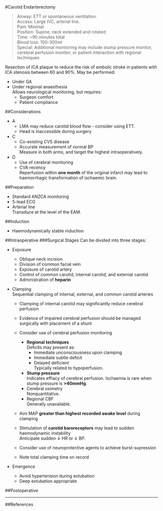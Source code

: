 #Carotid Endarterectomy
>Airway: ETT or spontaneous ventilation. <br>
>Access: Large IVC, arterial line. <br>
>Pain: Minimal <br>
>Position: Supine, neck extended and rotated <br>
>Time: ~90 minutes total <br>
>Blood loss: 100-300ml <br>
>Special: Additional monitoring may include stump pressure monitor, cerebral perfusion monitor, or patient interaction with regional techniques <br>



Resection of ICA plaque to reduce the risk of embolic stroke in patients with ICA stenosis between 60 and 90%. May be performed:
* Under GA
* Under regional anaesthesia  
Allows neurological monitoring, but requires:
	* Surgeon comfort
	* Patient compliance

##Considerations
* A
	* LMA may reduce carotid blood flow - consider using ETT.
	* Head is inaccessible during surgery
* C
	* Co-existing CVS disease
	* Accurate measurement of normal BP  
	Measure in both arms, and target the highest intraoperatively.
* D
	* Use of cerebral monitoring
	* CVA recency  
	Reperfusion within **one month** of the original infarct may lead to haemorrhagic transformation of ischaemic brain.



##Preparation
* Standard ANZCA monitoring
* 5-lead ECG
* Arterial line  
Transduce at the level of the EAM.

##Induction
* Haemodynamically stable induction

##Intraoperative
###Surgical Stages
Can be divided into three stages:
* Exposure
	* Oblique neck incision
	* Division of common facial vein
	* Exposure of carotid artery
	* Control of common carotid, internal carotid, and external carotid
	* Administration of **heparin**

* Clamping	
Sequential clamping of internal, external, and common carotid arteries
	* Clamping of internal carotid may significantly reduce cerebral perfusion
	* Evidence of impaired cerebral perfusion should be managed surgically with placement of a shunt
	* Consider use of cerebral perfusion monitoring  
		* **Regional techniques**  
		Deficits may present as:
			* Immediate unconsciousness upon clamping
			* Immediate subtle deficit
			* Delayed deficient  
			Typically related to hypoperfusion.
		* **Stump pressure**  
			Indicates effiacy of cerebral perfusion. Ischaemia is rare when stump pressure is **>40mmHg**.
		* Cerebral oximetry  
		Nonquantitative.
		* Regional CBF  
		Generally unavailable.

	* Aim MAP **greater than highest recorded awake level** during clamping
	* Stimulation of **carotid baroreceptors** may lead to sudden haemodynamic instability  
	Anticipate sudden ↓ HR or ↓ BP.
	* Consider use of neuroprotective agents to achieve burst-supression
	* Note total clamping time on record

* Emergence
	* Avoid hypertension during extubation
	* Deep extubation appropriate


##Postoperative

---
##References